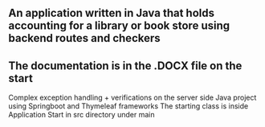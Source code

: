 An application written in Java that holds accounting for a library or book store using backend routes and checkers 
------------------
The documentation is in the .DOCX file on the start 
--------
Complex exception handling + verifications on the server side 
Java project using Springboot and Thymeleaf frameworks
The starting class is inside Application Start in src directory under main

